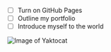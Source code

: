 - [ ] Turn on GitHub Pages
- [ ] Outline my portfolio
- [ ] Introduce myself to the world

 ![Image of Yaktocat](https://octodex.github.com/images/yaktocat.png)
